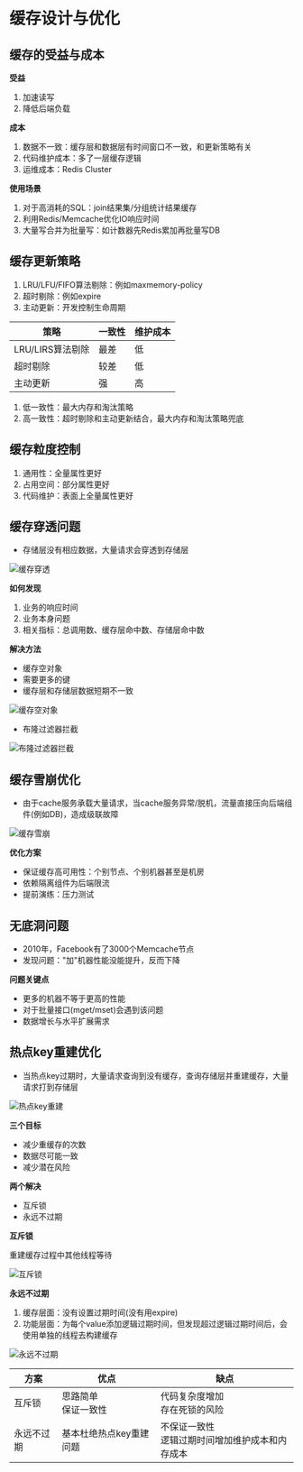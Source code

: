# 缓存设计与优化

## 缓存的受益与成本

**受益**

1. 加速读写
2. 降低后端负载

**成本**

1. 数据不一致：缓存层和数据层有时间窗口不一致，和更新策略有关
2. 代码维护成本：多了一层缓存逻辑
3. 运维成本：Redis Cluster

**使用场景**

1. 对于高消耗的SQL：join结果集/分组统计结果缓存
2. 利用Redis/Memcache优化IO响应时间
3. 大量写合并为批量写：如计数器先Redis累加再批量写DB

## 缓存更新策略

1. LRU/LFU/FIFO算法剔除：例如maxmemory-policy
2. 超时剔除：例如expire
3. 主动更新：开发控制生命周期

| 策略 | 一致性 | 维护成本 |
| --- | --- | --- |
| LRU/LIRS算法剔除 | 最差 | 低 |
| 超时剔除 | 较差 | 低 |
| 主动更新 | 强 | 高 |

1. 低一致性：最大内存和淘汰策略
2. 高一致性：超时剔除和主动更新结合，最大内存和淘汰策略兜底

## 缓存粒度控制

1. 通用性：全量属性更好
2. 占用空间：部分属性更好
3. 代码维护：表面上全量属性更好

## 缓存穿透问题

- 存储层没有相应数据，大量请求会穿透到存储层

![缓存穿透](assets/11-1.png)

**如何发现**

1. 业务的响应时间
2. 业务本身问题
3. 相关指标：总调用数、缓存层命中数、存储层命中数

**解决方法**

- 缓存空对象
- 需要更多的键
- 缓存层和存储层数据短期不一致

![缓存空对象](assets/11-2.png)

- 布隆过滤器拦截

![布隆过滤器拦截](assets/11-3.png)

## 缓存雪崩优化

- 由于cache服务承载大量请求，当cache服务异常/脱机，流量直接压向后端组件(例如DB)，造成级联故障

![缓存雪崩](assets/11-4.png)

**优化方案**

- 保证缓存高可用性：个别节点、个别机器甚至是机房
- 依赖隔离组件为后端限流
- 提前演练：压力测试

## 无底洞问题

- 2010年，Facebook有了3000个Memcache节点
- 发现问题："加"机器性能没能提升，反而下降

**问题关键点**

- 更多的机器不等于更高的性能
- 对于批量接口(mget/mset)会遇到该问题
- 数据增长与水平扩展需求

## 热点key重建优化

- 当热点key过期时，大量请求查询到没有缓存，查询存储层并重建缓存，大量请求打到存储层

![热点key重建](assets/11-5.png)

**三个目标**

- 减少重缓存的次数
- 数据尽可能一致
- 减少潜在风险

**两个解决**

- 互斥锁
- 永远不过期

**互斥锁**

重建缓存过程中其他线程等待

![互斥锁](assets/11-6.png)

**永远不过期**

1. 缓存层面：没有设置过期时间(没有用expire)
2. 功能层面：为每个value添加逻辑过期时间，但发现超过逻辑过期时间后，会使用单独的线程去构建缓存

![永远不过期](assets/11-7.png)

| 方案 | 优点 | 缺点 |
| --- | --- | --- |
| 互斥锁 | 思路简单<br/>保证一致性 | 代码复杂度增加<br/>存在死锁的风险 |
| 永远不过期 | 基本杜绝热点key重建问题 | 不保证一致性<br/>逻辑过期时间增加维护成本和内存成本 |
